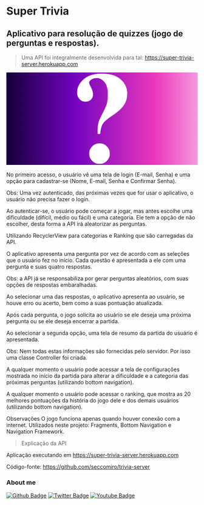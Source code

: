 # Super Trivia
## Aplicativo para resolução de quizzes (jogo de perguntas e respostas).

> Uma API foi integralmente desenvolvida para tal: 
https://super-trivia-server.herokuapp.com

![](app/src/main/res/drawable-v24/logo.png)

No primeiro acesso, o usuário vê uma tela de login (E-mail, Senha) e uma opção para cadastrar-se (Nome, E-mail, Senha e Confirmar Senha).

Obs: Uma vez autenticado, das próximas vezes que for usar o aplicativo, o usuário não precisa fazer o login.

Ao autenticar-se, o usuário pode começar a jogar, mas antes escolhe uma dificuldade (difícil, médio ou fácil) e uma categoria. Ele tem a opção de não escolher, desta forma a API irá aleatorizar as perguntas.

Utilizando RecyclerView para categorias e Ranking que são carregadas da API.

O aplicativo apresenta uma pergunta por vez de acordo com as seleções que o usuário fez no início. Cada questão é apresentada a ele com uma pergunta e suas quatro respostas.

Obs: a API já se responsabiliza por gerar perguntas aleatórios, com suas opções de respostas embaralhadas.

Ao selecionar uma das respostas, o aplicativo apresenta ao usuário,  se houve erro ou acerto, bem como a suas pontuação atualizada.

Após cada pergunta, o jogo solicita ao usuário se ele deseja uma próxima pergunta ou se ele deseja encerrar a partida.

Ao selecionar a segunda opção, uma tela de resumo da partida do usuário é apresentada.

Obs: Nem todas estas informações são fornecidas pelo servidor. Por isso uma classe Controller foi criada.

A qualquer momento o usuário pode acessar a tela de configurações mostrada no início da partida para alterar a dificuldade e a categoria das próximas perguntas (utilizando bottom navigation).

A qualquer momento o usuário pode acessar o ranking, que mostra as 20 melhores pontuações da história do jogo dele e dos demais usuários (utilizando bottom navigation).

Observações
O jogo funciona apenas quando houver conexão com a internet.
Utilizados neste projeto:  Fragments, Bottom Navigation e Navigation Framework.


> Explicação da API

Aplicação executando em https://super-trivia-server.herokuapp.com

Código-fonte: https://github.com/seccomiro/trivia-server



### About me
[![Github Badge](https://img.shields.io/badge/-Github-000?style=flat-square&logo=Github&logoColor=white&link=https://github.com/fagnerpsantos)](https://github.com/Trallerd)
[![Twitter Badge](https://img.shields.io/badge/-Twitter-1ca0f1?style=flat-square&labelColor=1ca0f1&logo=twitter&logoColor=white&link=https://twitter.com/trallerd)](https://twitter.com/trallerd)
[![Youtube Badge](https://img.shields.io/badge/-YouTube-ff0000?style=flat-square&labelColor=ff0000&logo=youtube&logoColor=white&link=https://www.youtube.com/channel/UCHmlPQF6AVr3y7fj7TE-7Hw)](https://www.youtube.com/channel/UCHmlPQF6AVr3y7fj7TE-7Hw)

